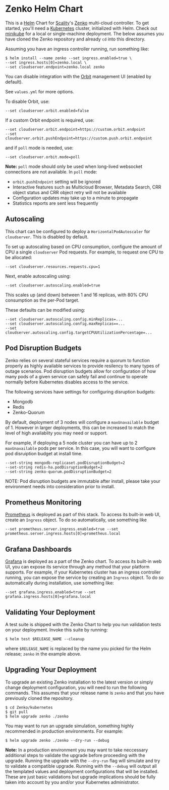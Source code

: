 Zenko Helm Chart
================

This is a [Helm] Chart for [Scality]'s [Zenko] multi-cloud controller. To get
started, you'll need a [Kubernetes] cluster, initialized with Helm. Check out
[minikube](./minikube.md) for a local or single-machine deployment. The below
assumes you have cloned the Zenko repository and already `cd` into this directory.

Assuming you have an ingress controller running, run something like:

```shell
$ helm install --name zenko --set ingress.enabled=true \
--set ingress.hosts[0]=zenko.local \
--set cloudserver.endpoint=zenko.local zenko
```

You can disable integration with the [Orbit] management UI (enabled by default).

See `values.yml` for more options.

To disable Orbit, use:

```shell
--set cloudserver.orbit.enabled=false
```

If a custom Orbit endpoint is required, use:

```shell
--set cloudserver.orbit.endpoint=https://custom.orbit.endpoint
--set cloudserver.orbit.pushEndpoint=https://custom.push.orbit.endpoint
```

and if `poll` mode is needed, use:
```shell
--set cloudserver.orbit.mode=poll
```

**Note:** `poll` mode should only be used when long-lived websocket connections
are not available. In `poll` mode:

+ `orbit.pushEndpoint` setting will be ignored
+ Interactive features such as Multicloud Browser, Metadata Search, CRR object
  status and CRR object retry will not be available
+ Configuration updates may take up to a minute to propagate
+ Statistics reports are sent less frequently

Autoscaling
-----------

This chart can be configured to deploy a `HorizontalPodAutoscaler` for
`cloudserver`. This is disabled by default.

To set up autoscaling based on CPU consumption, configure the amount of CPU a
single `cloudserver` Pod requests. For example, to request one CPU to be
allocated:

```shell
--set cloudserver.resources.requests.cpu=1
```

Next, enable autoscaling using:

```shell
--set cloudserver.autoscaling.enabled=true
```

This scales up (and down) between 1 and 16 replicas, with 80% CPU
consumption as the per-Pod target.

These defaults can be modified using:

```shell
--set cloudserver.autoscaling.config.minReplicas=...
--set cloudserver.autoscaling.config.maxReplicas==...
--set cloudserver.autoscaling.config.targetCPUUtilizationPercentage=...
```

Pod Disruption Budgets
----------------------

Zenko relies on several stateful services require a quorum to function properly
as highly available services to provide resilency to many types of outage
scenarios. Pod disruption budgets allow for configuration of how many pods of a
given service can safely fail and continue to operate normally before Kubernetes
disables access to the service.

The following services have settings for configuring disruption budgets:
  - Mongodb
  - Redis
  - Zenko-Quorum

By default, deployment of 3 nodes will configure a `maxUnavailable` budget of 1.
However in larger deployments, this can be increased to match the level of high
availablity you may need or support. 

For example, if deploying a 5 node cluster you can have up to 2 `maxUnavailable`
pods per service. In this case, you will want to configure pod disruiption
budget at install time.

```shell
--set-string mongodb-replicaset.podDisruptionBudget=2
--set-string redis-ha.podDisruptionBudget=2
--set-string zenko-quorum.podDisruptionBudget=2
```

NOTE: Pod disruption budgets are immutable after install, please take your
environment needs into consideration prior to install.

Prometheus Monitoring
---------------------

[Prometheus] is deployed as part of this stack. To access its built-in web UI,
create an `Ingress` object. To do so automatically, use something like

```shell
--set prometheus.server.ingress.enabled=true --set prometheus.server.ingress.hosts[0]=prometheus.local
```

Grafana Dashboards
---------------------

[Grafana] is deployed as a part of the Zenko chart. To access its
built-in web UI, you can expose its service through any method that your
platform supports. For example, if your Kubernetes cluster has an ingress
controller running, you can expose the service by creating an `Ingress` object.
To do so automatically during installation, use something like:

```shell
--set grafana.ingress.enabled=true --set grafana.ingress.hosts[0]=grafana.local
```

Validating Your Deployment
--------------------------

A test suite is shipped with the Zenko Chart to help you run validation tests on
your deployment. Invoke this suite by running:

```shell
$ helm test $RELEASE_NAME --cleanup
```

where `$RELEASE_NAME` is replaced by the name you picked for the Helm release;
`zenko` in the example above.

Upgrading Your Deployment
-------------------------

To upgrade an existing Zenko installation to the latest version or simply change deployment
configuration, you will need to run the following commands. This assumes that your release
name is `zenko` and that you have previously cloned the repository.

```shell
$ cd Zenko/kubernetes
$ git pull
$ helm upgrade zenko ./zenko
```

You may want to run an upgrade simulation, something highly recommended in production environments.
For example:

```shell
$ helm upgrade zenko ./zenko --dry-run --debug
```

**Note:** In a production environment you may want to take neccessary additional steps to validate
the upgrade before proceeding with the upgrade. Running the upgrade with the `--dry-run` flag will
simulate and try to validate a compatible upgrade. Running with the `--debug` will output all the
templated values and deployment configurations that will be installed. These are just basic validations
but upgrade implications should be fully taken into account by you and/or your Kubernetes administrator.

[Helm]: https://helm.sh
[Scality]: https://scality.com
[Zenko]: https://zenko.io
[Kubernetes]: https://kubernetes.io
[Orbit]: https://admin.zenko.io/user
[Prometheus]: https://prometheus.io
[Grafana]: https://grafana.com
